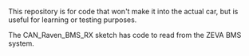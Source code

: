 This repository is for code that won't make it into the actual car, but is useful for learning or testing purposes.

The CAN_Raven_BMS_RX sketch has code to read from the ZEVA BMS system.
